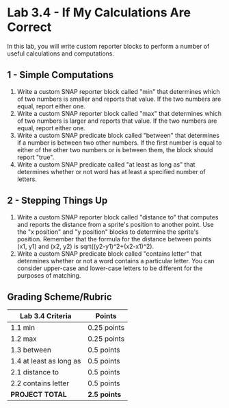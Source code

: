 # Lab 3.4 - If My Calculations Are Correct

In this lab, you will write custom reporter blocks to perform a number of useful calculations and computations.

## 1 - Simple Computations

1. Write a custom SNAP reporter block called "min" that determines which of two numbers is smaller and reports that value.  If the two numbers are equal, report either one.
2. Write a custom SNAP reporter block called "max" that determines which of two numbers is larger and reports that value.  If the two numbers are equal, report either one.
3. Write a custom SNAP predicate block called "between" that determines if a number is between two other numbers.  If the first number is equal to either of the other two numbers or is between them, the block should report "true".
4. Write a custom SNAP predicate called "at least as long as" that determines whether or not word has at least a specified number of letters.

## 2 - Stepping Things Up

1. Write a custom SNAP reporter block called "distance to" that computes and reports the distance from a sprite's position to another point.  Use the "x position" and "y position" blocks to determine the sprite's position.  Remember that the formula for the distance between points (x1, y1) and (x2, y2) is sqrt((y2-y1)^2+(x2-x1)^2).
2. Write a custom SNAP predicate block called "contains letter" that determines whether or not a word contains a particular letter.  You can consider upper-case and lower-case letters to be different for the purposes of matching.

## Grading Scheme/Rubric

| **Lab 3.4 Criteria**            |  Points         |
| ------------------------------- | -------------- |
| 1.1 min                         | 0.25 points    |
| 1.2 max                         | 0.25 points    |
| 1.3 between                     | 0.5 points     |
| 1.4 at least as long as         | 0.5 points     |
| 2.1 distance to                 | 0.5 points     |
| 2.2 contains letter             | 0.5 points     |
| **PROJECT TOTAL**           | **2.5 points** |
